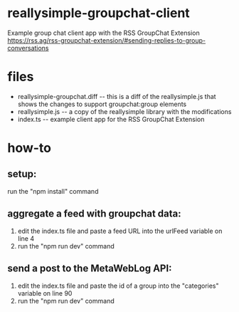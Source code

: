 # reallysimple-groupchat-client
Example group chat client app with the RSS GroupChat Extension  https://rss.ag/rss-groupchat-extension/#sending-replies-to-group-conversations

# files

- reallysimple-groupchat.diff -- this is a diff of the reallysimple.js that shows the changes to support groupchat:group elements
- reallysimple.js -- a copy of the reallysimple library with the modifications
- index.ts -- example client app for the RSS GroupChat Extension

# how-to

## setup:

run the "npm install" command

## aggregate a feed with groupchat data:

1) edit the index.ts file and paste a feed URL into the urlFeed variable on line 4
2) run the "npm run dev" command

## send a post to the MetaWebLog API:

1) edit the index.ts file and paste the id of a group into the "categories" variable on line 90
2) run the "npm run dev" command


